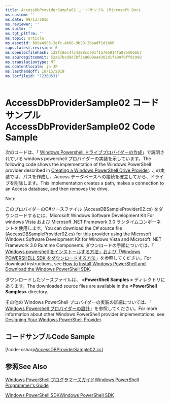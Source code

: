 ```yaml
---
title: AccessDbProviderSample02 コードサンプル |Microsoft Docs
ms.custom: ''
ms.date: 09/13/2016
ms.reviewer: ''
ms.suite: ''
ms.tgt_pltfrm: ''
ms.topic: article
ms.assetid: b89a4903-3efc-4b08-9b20-2baadf1d1b66
caps.latest.revision: 6
ms.openlocfilehash: 122fc8ec4fc4388cca01f1a7e5014fa875506bb7
ms.sourcegitcommit: 52a67bcd9d7bf3e8600ea4302d1fa8970ff9c998
ms.translationtype: MT
ms.contentlocale: ja-JP
ms.lasthandoff: 10/15/2019
ms.locfileid: "72360531"
---
```

# <a name="accessdbprovidersample02-code-sample"></a><span data-ttu-id="a8ce8-102">AccessDbProviderSample02 コード サンプル</span><span class="sxs-lookup"><span data-stu-id="a8ce8-102">AccessDbProviderSample02 Code Sample</span></span>

<span data-ttu-id="a8ce8-103">次のコードは、「 [Windows Powershell ドライブプロバイダーの作成](./creating-a-windows-powershell-drive-provider.md)」で説明されている windows powershell プロバイダーの実装を示しています。</span><span class="sxs-lookup"><span data-stu-id="a8ce8-103">The following code shows the implementation of the Windows PowerShell provider described in [Creating a Windows PowerShell Drive Provider](./creating-a-windows-powershell-drive-provider.md).</span></span> <span data-ttu-id="a8ce8-104">この実装では、パスを作成し、Access データベースへの接続を確立してから、ドライブを削除します。</span><span class="sxs-lookup"><span data-stu-id="a8ce8-104">This implementation creates a path, makes a connection to an Access database, and then removes the drive.</span></span>

> [!NOTE]
> <span data-ttu-id="a8ce8-105">このプロバイダーのC#ソースファイル (AccessDBSampleProvider02.cs) をダウンロードするには、Microsoft Windows Software Development Kit For windows Vista および Microsoft .NET Framework 3.0 ランタイムコンポーネントを使用します。</span><span class="sxs-lookup"><span data-stu-id="a8ce8-105">You can download the C# source file (AccessDBSampleProvider02.cs) for this provider using the Microsoft Windows Software Development Kit for Windows Vista and Microsoft .NET Framework 3.0 Runtime Components.</span></span> <span data-ttu-id="a8ce8-106">ダウンロードの手順については、「 [Windows powershell をインストールする方法」および「Windows POWERSHELL SDK をダウンロードする方法](/powershell/developer/installing-the-windows-powershell-sdk)」を参照してください。</span><span class="sxs-lookup"><span data-stu-id="a8ce8-106">For download instructions, see [How to Install Windows PowerShell and Download the Windows PowerShell SDK](/powershell/developer/installing-the-windows-powershell-sdk).</span></span>
>
> <span data-ttu-id="a8ce8-107">ダウンロードしたソースファイルは、 **\<PowerShell Samples >** ディレクトリにあります。</span><span class="sxs-lookup"><span data-stu-id="a8ce8-107">The downloaded source files are available in the **\<PowerShell Samples>** directory.</span></span>
>
> <span data-ttu-id="a8ce8-108">その他の Windows PowerShell プロバイダーの実装の詳細については、「 [Windows Powershell プロバイダーの設計](./designing-your-windows-powershell-provider.md)」を参照してください。</span><span class="sxs-lookup"><span data-stu-id="a8ce8-108">For more information about other Windows PowerShell provider implementations, see [Designing Your Windows PowerShell Provider](./designing-your-windows-powershell-provider.md).</span></span>

## <a name="code-sample"></a><span data-ttu-id="a8ce8-109">コードサンプル</span><span class="sxs-lookup"><span data-stu-id="a8ce8-109">Code Sample</span></span>

[!code-csharp[AccessDBProviderSample02.cs](../../../../powershell-sdk-samples/SDK-2.0/csharp/AccessDBProviderSample02/AccessDBProviderSample02.cs#L11-L154 "AccessDBProviderSample02.cs")]


## <a name="see-also"></a><span data-ttu-id="a8ce8-110">参照</span><span class="sxs-lookup"><span data-stu-id="a8ce8-110">See Also</span></span>

[<span data-ttu-id="a8ce8-111">Windows PowerShell プログラマーズガイド</span><span class="sxs-lookup"><span data-stu-id="a8ce8-111">Windows PowerShell Programmer's Guide</span></span>](./windows-powershell-programmer-s-guide.md)

[<span data-ttu-id="a8ce8-112">Windows PowerShell SDK</span><span class="sxs-lookup"><span data-stu-id="a8ce8-112">Windows PowerShell SDK</span></span>](../windows-powershell-reference.md)
